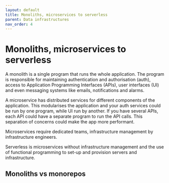 ```yaml
---
layout: default
title: Monoliths, microservices to serverless
parent: Data infrastructures
nav_order: 4
---
```

 
 
# Monoliths, microservices to serverless

A monolith is a single program that runs the whole application. The program is responsible for maintaining authentication and authorisation (auth), access to Application Programming Interfaces (APIs), user interfaces (UI) and even messaging systems like emails, notifications and alarms.

A microservice has distributed services for different components of the application. This modularises the application and your auth services could be run by one program, while UI run by another. If you have several APIs, each API could have a separate program to run the API calls. This separation of concerns could make the app more performant.

Microservices require dedicated teams, infrastructure management by infrastructure engineers.

Serverless is microservices without infrastructure management and the use of functional programming to set-up and provision servers and infrastructure.

## Monoliths vs monorepos